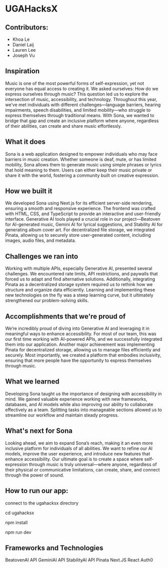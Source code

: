 # UGAHacksX

## Contributors:
- Khoa Le
- Daniel Laij
- Lauren Lee
- Joseph Vu

## Inspiration
Music is one of the most powerful forms of self-expression, yet not everyone has equal access to creating it. We asked ourselves: How do we express ourselves through music? This question led us to explore the intersection of music, accessibility, and technology. Throughout this year, we’ve met individuals with different challenges—language barriers, hearing impairments, speech disabilities, and limited mobility—who struggle to express themselves through traditional means. With Sona, we wanted to bridge that gap and create an inclusive platform where anyone, regardless of their abilities, can create and share music effortlessly.

## What it does
Sona is a web application designed to empower individuals who may face barriers in music creation. Whether someone is deaf, mute, or has limited mobility, Sona allows them to generate music using simple phrases or lyrics that hold meaning to them. Users can either keep their music private or share it with the world, fostering a community built on creative expression.

## How we built it
We developed Sona using Next.js for its efficient server-side rendering, ensuring a smooth and responsive experience. The frontend was crafted with HTML, CSS, and TypeScript to provide an interactive and user-friendly interface. Generative AI tools played a crucial role in our project—Beatoven for AI-generated music, Gemini AI for lyrical suggestions, and Stability AI for generating album cover art. For decentralized file storage, we integrated Pinata, allowing us to securely store user-generated content, including images, audio files, and metadata.

## Challenges we ran into
Working with multiple APIs, especially Generative AI, presented several challenges. We encountered rate limits, API restrictions, and paywalls that forced us to adapt and find alternative solutions. Additionally, integrating Pinata as a decentralized storage system required us to rethink how we structure and organize data efficiently. Learning and implementing these new technologies on the fly was a steep learning curve, but it ultimately strengthened our problem-solving skills.

## Accomplishments that we're proud of
We’re incredibly proud of diving into Generative AI and leveraging it in meaningful ways to enhance accessibility. For most of our team, this was our first time working with AI-powered APIs, and we successfully integrated them into our application. Another major achievement was implementing Pinata for decentralized storage, allowing us to manage files efficiently and securely. Most importantly, we created a platform that embodies inclusivity, ensuring that more people have the opportunity to express themselves through music.

## What we learned
Developing Sona taught us the importance of designing with accessibility in mind. We gained valuable experience working with new frameworks, databases, and AI models while also improving our ability to collaborate effectively as a team. Splitting tasks into manageable sections allowed us to streamline our workflow and maintain steady progress.

## What's next for Sona
Looking ahead, we aim to expand Sona’s reach, making it an even more inclusive platform for individuals of all abilities. We want to refine our AI models, improve the user experience, and introduce new features that enhance accessibility. Our ultimate goal is to create a space where self-expression through music is truly universal—where anyone, regardless of their physical or communicative limitations, can create, share, and connect through the power of sound.

## How to run our app:

connect to the ugahacksx directory

cd ugahacksx

npm install

npm run dev

## Frameworks and Technologies
BeatovenAI API
GeminiAI API
StabilityAI API
Pinata
Next.JS
React
Auth0
